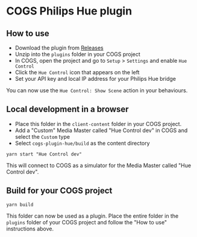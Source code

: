# COGS Philips Hue plugin

## How to use

- Download the plugin from [Releases](https://github.com/clockwork-dog/cogs-plugin-hue/releases/latest)
- Unzip into the `plugins` folder in your COGS project
- In COGS, open the project and go to `Setup` > `Settings` and enable `Hue Control`
- Click the `Hue Control` icon that appears on the left
- Set your API key and local IP address for your Philips Hue bridge

You can now use the `Hue Control: Show Scene` action in your behaviours.

## Local development in a browser

- Place this folder in the `client-content` folder in your COGS project.
- Add a "Custom" Media Master called "Hue Control dev" in COGS and select the `Custom` type
- Select `cogs-plugin-hue/build` as the content directory

```
yarn start "Hue Control dev"
```

This will connect to COGS as a simulator for the Media Master called "Hue Control dev".

## Build for your COGS project

```
yarn build
```

This folder can now be used as a plugin. Place the entire folder in the `plugins` folder of your COGS project and follow the "How to use" instructions above.
